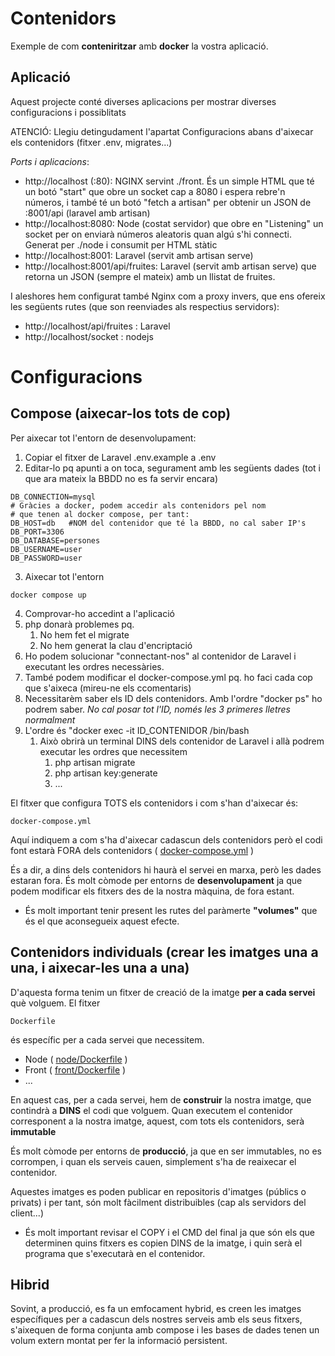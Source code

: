 # Contenidors

Exemple de com **conteniritzar** amb **docker** la vostra aplicació.

## Aplicació 

Aquest projecte conté diverses aplicacions per mostrar diverses configuracions i possiblitats

ATENCIÓ: Llegiu detingudament l'apartat Configuracions abans d'aixecar els contenidors (fitxer .env, migrates...)

*Ports i aplicacions*:

 * http://localhost (:80): NGINX servint ./front. És un simple HTML que té un botó "start" que obre un socket cap a 8080 i espera rebre'n números, i també té un botó "fetch a artisan" per obtenir un JSON de :8001/api (laravel amb artisan)
 * http://localhost:8080: Node (costat servidor) que obre en "Listening" un socket per on enviarà números aleatoris quan algú s'hi connecti. Generat per ./node i consumit per HTML stàtic
 * http://localhost:8001: Laravel (servit amb artisan serve)
* http://localhost:8001/api/fruites: Laravel (servit amb artisan serve) que retorna un JSON (sempre el mateix) amb un llistat de fruites.

I aleshores hem configurat també Nginx com a proxy invers, que ens ofereix les següents rutes (que son reenviades als respectius servidors):
 * http://localhost/api/fruites : Laravel 
 * http://localhost/socket : nodejs



# Configuracions
## Compose (aixecar-los tots de cop)

Per aixecar tot l'entorn de desenvolupament:

 1. Copiar el fitxer de Laravel .env.example a .env
 1. Editar-lo pq apunti a on toca, segurament amb les següents dades (tot i que ara mateix la BBDD no es fa servir encara)

```
DB_CONNECTION=mysql
# Gràcies a docker, podem accedir als contenidors pel nom
# que tenen al docker compose, per tant:
DB_HOST=db   #NOM del contenidor que té la BBDD, no cal saber IP's
DB_PORT=3306
DB_DATABASE=persones
DB_USERNAME=user
DB_PASSWORD=user
```
 3. Aixecar tot l'entorn
```
docker compose up
```
 4. Comprovar-ho accedint a l'aplicació
 1. php donarà problemes pq.
    1. No hem fet el migrate
    1. No hem generat la clau d'encriptació
 1. Ho podem solucionar "connectant-nos" al contenidor de Laravel i executant les ordres necessàries.
 1. També podem modificar el docker-compose.yml pq. ho faci cada cop que s'aixeca (mireu-ne els ccomentaris)
 1. Necessitarèm saber els ID dels contenidors. Amb l'ordre "docker ps" ho podrem saber. _No cal posar tot l'ID, només les 3 primeres lletres normalment_ 
 1. L'ordre és "docker exec -it ID_CONTENIDOR /bin/bash 
    1. Això obrirà un terminal DINS dels contenidor de Laravel i allà podrem executar les ordres que necessitem
       1. php artisan migrate
       1. php artisan key:generate
       1. ...
    


El fitxer que configura TOTS els contenidors i com s'han d'aixecar és:
```
docker-compose.yml
```
Aquí indiquem a com s'ha d'aixecar cadascun dels contenidors però el codi font estarà FORA dels contenidors (  [docker-compose.yml](docker-compose.yml) )

És a dir, a dins dels contenidors hi haurà el servei en marxa, però les dades estaran fora.
És molt còmode per entorns de **desenvolupament** ja que podem modificar els fitxers des de la nostra màquina, de fora estant.

* És molt important tenir present les rutes del paràmerte **"volumes"** que és el que aconsegueix aquest efecte.


## Contenidors individuals (crear les imatges una a una, i aixecar-les una a una)
D'aquesta forma tenim un fitxer de creació de la imatge **per a cada servei** què volguem. El fitxer
```
Dockerfile
```
és específic per a cada servei que necessitem.
* Node  (  [node/Dockerfile](node/Dockerfile) )
* Front ( [front/Dockerfile](front/Dockerfile) )
* ...

En aquest cas, per a cada servei, hem de **construir** la nostra imatge, que contindrà a **DINS** el codi que volguem.
Quan executem el contenidor corresponent a la nostra imatge, aquest, com tots els contenidors, serà **immutable**

És molt còmode per entorns de **producció**, ja que en ser immutables, no es corrompen, i quan els serveis cauen, simplement s'ha de reaixecar el contenidor.

Aquestes imatges es poden publicar en repositoris d'imatges (públics o privats) i per tant, són molt fàcilment distribuibles (cap als servidors del client...)

* És molt important revisar el COPY i el CMD del final ja que són els que determinen quins fitxers es copien DINS de la imatge, i quin serà el programa que s'executarà en el contenidor.

## Hibrid
Sovint, a producció, es fa un emfocament hybrid, es creen les imatges específiques per a cadascun dels nostres serveis amb els seus fitxers, s'aixequen de forma conjunta amb compose i les bases de dades tenen un volum extern montat per fer la informació persistent.
